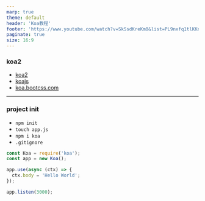 ```yaml
---
marp: true
theme: default
header: 'Koa教程'
footer: 'https://www.youtube.com/watch?v=SkSsdKreKm0&list=PL9nxfq1tlKKnsFu7c9Stxz6DCD4EJZ9pg'
paginate: true
size: 16:9
---
```


### koa2

- [koa2](https://www.npmjs.com/package/koa2)
- [koajs](https://koajs.com/)
- [koa.bootcss.com](https://koa.bootcss.com/)

---

### project init

- `npm init`
- `touch app.js`
- `npm i koa`
- `.gitignore`

```js
const Koa = require('koa');
const app = new Koa();

app.use(async (ctx) => {
  ctx.body = 'Hello World';
});

app.listen(3000);
```
